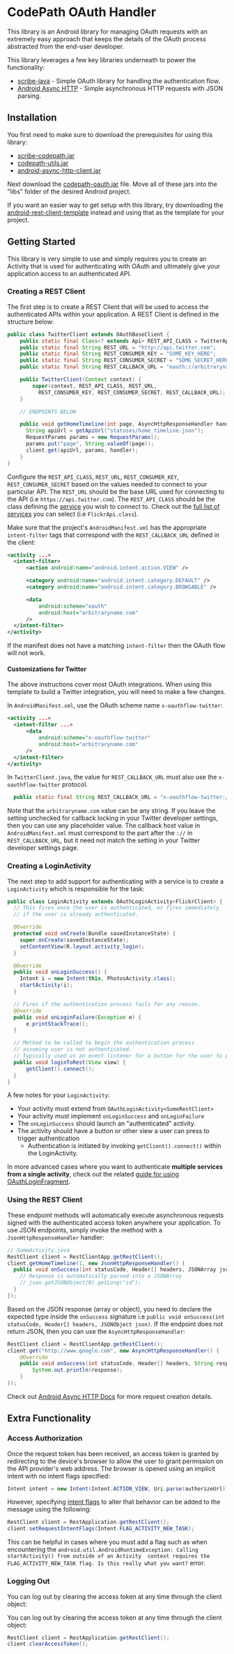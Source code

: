 # CodePath OAuth Handler

This library is an Android library for managing OAuth requests with an extremely easy
approach that keeps the details of the OAuth process abstracted from the end-user developer.

This library leverages a few key libraries underneath to power the functionality:

 * [scribe-java](https://github.com/fernandezpablo85/scribe-java) - Simple OAuth library for handling the authentication flow.
 * [Android Async HTTP](https://github.com/loopj/android-async-http) - Simple asynchronous HTTP requests with JSON parsing.

## Installation

You first need to make sure to download the prerequisites for using this library:

 * [scribe-codepath.jar](https://www.dropbox.com/s/h7risvofhpejxcb/scribe-codepath-0.0.3.jar?dl=1)
 * [codepath-utils.jar](https://www.dropbox.com/s/6y5elx9dxjrcxim/codepath-utils.jar?dl=1)
 * [android-async-http-client.jar](https://www.dropbox.com/s/2e9l3kqvaf7h8xe/android-async-http-1.4.6.jar?dl=1)

Next download the [codepath-oauth.jar](https://www.dropbox.com/s/64wiil6ngzoomqx/codepath-oauth-0.4.1.jar?dl=1) file.
Move all of these jars into the "libs" folder of the desired Android project.

If you want an easier way to get setup with this library, try downloading the
[android-rest-client-template](https://github.com/thecodepath/android-rest-client-template/archive/master.zip)
instead and using that as the template for your project.

## Getting Started

This library is very simple to use and simply requires you to create an Activity that is used for authenticating with OAuth and ultimately give your application access to an authenticated API.

### Creating a REST Client

The first step is to create a REST Client that will be used to access the authenticated APIs
within your application. A REST Client is defined in the structure below:

```java
public class TwitterClient extends OAuthBaseClient {
    public static final Class<? extends Api> REST_API_CLASS = TwitterApi.class;
    public static final String REST_URL = "http://api.twitter.com";
    public static final String REST_CONSUMER_KEY = "SOME_KEY_HERE";
    public static final String REST_CONSUMER_SECRET = "SOME_SECRET_HERE";
    public static final String REST_CALLBACK_URL = "oauth://arbitraryname.com";

    public TwitterClient(Context context) {
        super(context, REST_API_CLASS, REST_URL,
          REST_CONSUMER_KEY, REST_CONSUMER_SECRET, REST_CALLBACK_URL);
    }

    // ENDPOINTS BELOW

    public void getHomeTimeline(int page, AsyncHttpResponseHandler handler) {
      String apiUrl = getApiUrl("statuses/home_timeline.json");
      RequestParams params = new RequestParams();
      params.put("page", String.valueOf(page));
      client.get(apiUrl, params, handler);
    }
}
```

Configure the `REST_API_CLASS`, `REST_URL`, `REST_CONSUMER_KEY`, `REST_CONSUMER_SECRET` based on the values needed to connect to your particular API. The `REST_URL` should be the base URL used for connecting to the API (i.e `https://api.twitter.com`). The `REST_API_CLASS` should be the class defining the [service](https://github.com/fernandezpablo85/scribe-java/tree/master/src/main/java/org/scribe/builder/api) you wish to connect to. Check out the [full list of services](https://github.com/fernandezpablo85/scribe-java/tree/master/src/main/java/org/scribe/builder/api) you can select (i.e `FlickrApi.class`).

Make sure that the project's `AndroidManifest.xml` has the appropriate `intent-filter` tags that correspond
with the `REST_CALLBACK_URL` defined in the client:

```xml
<activity ...>
  <intent-filter>
      <action android:name="android.intent.action.VIEW" />

      <category android:name="android.intent.category.DEFAULT" />
      <category android:name="android.intent.category.BROWSABLE" />

      <data
          android:scheme="oauth"
          android:host="arbitraryname.com"
      />
  </intent-filter>
</activity>
```

If the manifest does not have a matching `intent-filter` then the OAuth flow will not work.

#### Customizations for Twitter

The above instructions cover most OAuth integrations. When using this template to build a Twitter integration, you will need to make a few changes.

In `AndroidManifest.xml`, use the OAuth scheme name `x-oauthflow-twitter`:

```xml
<activity ...>
  <intent-filter ...>
      <data
          android:scheme="x-oauthflow-twitter"
          android:host="arbitraryname.com"
      />
  </intent-filter>
</activity>
```

In `TwitterClient.java`, the value for `REST_CALLBACK_URL` must also use the `x-oauthflow-twitter` protocol. 

```java
  public static final String REST_CALLBACK_URL = "x-oauthflow-twitter://arbitraryname.com";
```

Note that the `arbitraryname.com` value can be any string. If you leave the setting unchecked for callback locking in your Twitter developer settings, then you can use any placeholder value. The callback host value in `AndroidManifest.xml` must correspond to the part after the `://` in `REST_CALLBACK_URL`, but it need not match the setting in your Twitter developer settings page.

### Creating a LoginActivity

The next step to add support for authenticating with a service is to create a `LoginActivity` which is responsible for the task:

```java
public class LoginActivity extends OAuthLoginActivity<FlickrClient> {
  // This fires once the user is authenticated, or fires immediately
  // if the user is already authenticated.

  @Override
  protected void onCreate(Bundle savedInstanceState) {
    super.onCreate(savedInstanceState);
    setContentView(R.layout.activity_login);
  }

  @Override
  public void onLoginSuccess() {
    Intent i = new Intent(this, PhotosActivity.class);
    startActivity(i);
  }

  // Fires if the authentication process fails for any reason.
  @Override
  public void onLoginFailure(Exception e) {
      e.printStackTrace();
  }

  // Method to be called to begin the authentication process
  // assuming user is not authenticated.
  // Typically used as an event listener for a button for the user to press.
  public void loginToRest(View view) {
      getClient().connect();
  }
}
```

A few notes for your `LoginActivity`:

 * Your activity must extend from `OAuthLoginActivity<SomeRestClient>`
 * Your activity must implement `onLoginSuccess` and `onLoginFailure`
 * The `onLoginSuccess` should launch an "authenticated" activity.
 * The activity should have a button or other view a user can press to trigger authentication 
   * Authentication is initiated by invoking `getClient().connect()` within the LoginActivity.

In more advanced cases where you want to authenticate **multiple services from a single activity**, check out the related
[guide for using OAuthLoginFragment](https://github.com/thecodepath/android-oauth-handler/wiki/Advanced-Use-with-OAuthLoginFragment).

### Using the REST Client

These endpoint methods will automatically execute asynchronous requests signed with the authenticated access token anywhere your application. To use JSON endpoints, simply invoke the method
with a `JsonHttpResponseHandler` handler:

```java
// SomeActivity.java
RestClient client = RestClientApp.getRestClient();
client.getHomeTimeline(1, new JsonHttpResponseHandler() {
  public void onSuccess(int statusCode, Header[] headers, JSONArray json) {
    // Response is automatically parsed into a JSONArray
    // json.getJSONObject(0).getLong("id");
  }
});
```

Based on the JSON response (array or object), you need to declare the expected type inside the `onSuccess` signature i.e `public void onSuccess(int statusCode, Header[] headers, JSONObject json)`. If the endpoint does not return JSON, then you can use the `AsyncHttpResponseHandler`:

```java
RestClient client = RestClientApp.getRestClient();
client.get("http://www.google.com", new AsyncHttpResponseHandler() {
    @Override
    public void onSuccess(int statusCode, Header[] headers, String response) {
        System.out.println(response);
    }
});
```

Check out [Android Async HTTP Docs](http://loopj.com/android-async-http/) for more request creation details.

## Extra Functionality

### Access Authorization

Once the request token has been received, an access token is granted by redirecting to the device's browser to allow the user to grant permission on the API provider's web address. The browser is opened using an implicit intent with no intent flags specified:

```java
Intent intent = new Intent(Intent.ACTION_VIEW, Uri.parse(authorizeUrl));
```

However, specifying [intent flags](http://guides.codepath.com/android/Navigation-and-Task-Stacks#configuring-intent-flags) to alter that behavior can be added to the message using the following:

```java
RestClient client = RestApplication.getRestClient();
client.setRequestIntentFlags(Intent.FLAG_ACTIVITY_NEW_TASK);
```

This can be helpful in cases where you must add a flag such as when encountering the `android.util.AndroidRuntimeException: Calling startActivity() from outside of an Activity  context requires the FLAG_ACTIVITY_NEW_TASK flag. Is this really what you want?` error.

### Logging Out

You can log out by clearing the access token at any time through the client object:

You can log out by clearing the access token at any time through the client object:

```java
RestClient client = RestApplication.getRestClient();
client.clearAccessToken();
```
